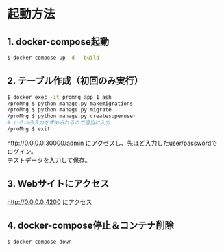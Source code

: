 # 起動方法

## 1. docker-compose起動

```bash
$ docker-compose up -d --build
```

## 2. テーブル作成（初回のみ実行）

```bash
$ docker exec -it promng_app_1 ash
/proMng $ python manage.py makemigrations
/proMng $ python manage.py migrate
/proMng $ python manage.py createsuperuser
# いろいろ入力を求められるので適当に入力
/proMng $ exit
```

http://0.0.0.0:30000/admin にアクセスし、先ほど入力したuser/passwordでログイン。  
テストデータを入力して保存。

## 3. Webサイトにアクセス

http://0.0.0.0:4200 にアクセス

## 4. docker-compose停止＆コンテナ削除

```bash
$ docker-compose down
```